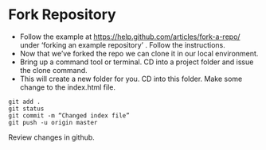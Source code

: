 # Fork Repository

- Follow the example at https://help.github.com/articles/fork-a-repo/ under ‘forking an example repository’ . Follow the instructions.
- Now that we’ve forked the repo we can clone it in our local environment.
- Bring up a command tool or terminal. CD into a project folder and issue the clone command.
- This will create a new folder for you. CD into this folder. 
Make some change to the index.html file.

```shell
git add .
git status
git commit -m “Changed index file”
git push -u origin master
```

Review changes in github.
